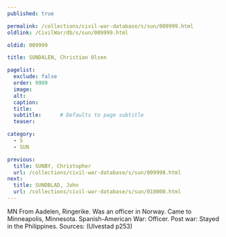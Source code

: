 ```yaml
---
published: true

permalink: /collections/civil-war-database/s/sun/009999.html
oldlink: /CivilWar/db/s/sun/009999.html

oldid: 009999

title: SUNDALEN, Christian Olsen

pagelist:
  exclude: false
  order: 9999
  image: 
  alt:
  caption:
  title:
  subtitle:      # Defaults to page subtitle
  teaser:

category: 
  - S 
  - SUN

previous:
  title: SUNBY, Christopher
  url: /collections/civil-war-database/s/sun/009998.html  
next:
  title: SUNDBLAD, John
  url: /collections/civil-war-database/s/sun/010000.html   
---
```

MN From Aadelen, Ringerike. Was an officer in Norway. Came to Minneapolis, Minnesota. Spanish-American War: Officer. Post war: Stayed in the Philippines. Sources: (Ulvestad p253)